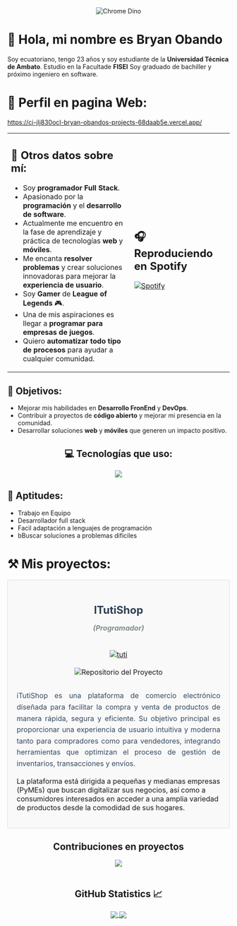 <div align="center">
  <img src="https://mir-s3-cdn-cf.behance.net/project_modules/max_1200/4ff07986208593.5d9a654e92f36.gif" alt="Chrome Dino">
</div>


# 👋 Hola, mi nombre es Bryan Obando
Soy ecuatoriano, tengo 23 años y soy estudiante de la **Universidad Técnica de Ambato**. Estudio en la Facultade **FISEI** Soy graduado de bachiller y próximo ingeniero en software.
# 👋 Perfil en pagina Web:
https://ci-jlj830ocl-bryan-obandos-projects-68daab5e.vercel.app/
<table>
  <tr>
    <td>
      <h2>📓 Otros datos sobre mí:</h2>
      <ul>
        <li>Soy <strong>programador Full Stack</strong>.</li>
        <li>Apasionado por la <strong>programación</strong> y el <strong>desarrollo de software</strong>.</li>
        <li>Actualmente me encuentro en la fase de aprendizaje y práctica de tecnologías <strong>web</strong> y <strong>móviles</strong>.</li>
        <li>Me encanta <strong>resolver problemas</strong> y crear soluciones innovadoras para mejorar la <strong>experiencia de usuario</strong>.</li>
        <li>Soy <strong>Gamer</strong> de <strong>League of Legends</strong> 🎮.</li>
        <li>Una de mis aspiraciones es llegar a <strong>programar para empresas de juegos</strong>.</li>
        <li>Quiero <strong>automatizar todo tipo de procesos</strong> para ayudar a cualquier comunidad.</li>
      </ul>
    </td>
    <td>
      <h2>🎧 Reproduciendo en Spotify</h2>
      <a href="https://open.spotify.com/user/31pjsbyhdgbjxpraym4g53qxlfim?si=3ecd1b01c7774db0">
        <img src="https://novatorem.visualbean.vercel.app/api/spotify" alt="Spotify">
      </a>
    </td>
  </tr>
</table>


## 🎯 Objetivos:
- Mejorar mis habilidades en **Desarrollo FronEnd** y **DevOps**.
- Contribuir a proyectos de **código abierto** y mejorar mi presencia en la comunidad.
- Desarrollar soluciones **web** y **móviles** que generen un impacto positivo.

<h2 align="center">💻 Tecnologías que uso:</h2>
<p align="center">
  <a href="https://skillicons.dev">
    <img src="https://skillicons.dev/icons?i=git,css,discord,docker,postgres,firebase,github,html,java,js,mysql,nodejs,postman,vscode&perline=14" />
  </a>
</p>

## 🎯 Aptitudes:
- Trabajo en Equipo
- Desarrollador full stack
- Facil adaptación a lenguajes de programación
- bBuscar soluciones a problemas dificiles

# ⚒️ Mis proyectos:
<table style="width: 100%; border-collapse: collapse;">
  <tr>
    <td style="width: 50%; padding: 20px; background-color: #f9f9f9; border: 1px solid #ddd; border-radius: 8px;">
      <h3 align="center" style="color: #2c3e50; font-size: 1.5rem; margin-bottom: 15px;">
        ITutiShop
      </h3>
      <p align="center" style="margin-bottom: 20px; font-weight: bold; color: #7f8c8d;">
        <em>(Programador)</em>
      </p>
      <br>
      <div style="text-align: center;">
  <a href="https://ibb.co/7zrdpxM">
    <img src="https://i.ibb.co/H2GfPLw/tuti.jpg" alt="tuti" border="0">
  </a>
</div>
      <br>
      <div align="center">
        <a align="center" href="https://github.com/bry5co/ITutiShop" target="_blank" style="text-decoration: none;">
          <img src="https://img.shields.io/badge/CODE-80ffaa?style=for-the-badge&logo=github&logoColor=black" 
               alt="Repositorio del Proyecto" 
               style="margin-bottom: 15px;">
        </a>
      </div>
      <p style="text-align: justify; font-size: 1rem; line-height: 1.6; color: #34495e;">
        iTutiShop es una plataforma de comercio electrónico diseñada para facilitar la compra y venta de productos de manera rápida, segura y eficiente. Su objetivo principal es proporcionar una experiencia de usuario intuitiva y moderna tanto para compradores como para vendedores, integrando herramientas que optimizan el proceso de gestión de inventarios, transacciones y envíos.

La plataforma está dirigida a pequeñas y medianas empresas (PyMEs) que buscan digitalizar sus negocios, así como a consumidores interesados en acceder a una amplia variedad de productos desde la comodidad de sus hogares.
      </p>
    </td>
  </tr>
</table>


<h2 align="center">Contribuciones en proyectos</h2>
<div align="center">
  <img src="https://github-contributor-stats.vercel.app/api?username=bry5co&limit=5&theme=tokyonight&combine_all_yearly_contributions=true" />
</div>

<br/>

<h2 align="center">GitHub Statistics 📈</h2>
  
<div align="center"> 
  <a href="">
    <img align="center" src="https://github-readme-stats-sigma-five.vercel.app/api?username=bry5co&show_icons=true&include_all_commits=true&count_private=true&theme=react&line_height=40" />
  </a>
  <a href="">
    <img align="center" src="https://github-readme-stats.vercel.app/api/top-langs/?username=bry5co&theme=react&line_height=40&hide=css"/>
  </a>
</div>
